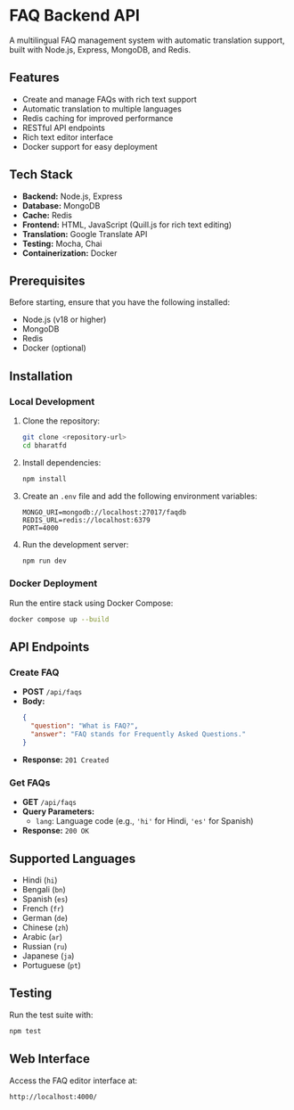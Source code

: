 # FAQ Backend API

A multilingual FAQ management system with automatic translation support, built with Node.js, Express, MongoDB, and Redis.

## Features

- Create and manage FAQs with rich text support
- Automatic translation to multiple languages
- Redis caching for improved performance
- RESTful API endpoints
- Rich text editor interface
- Docker support for easy deployment

## Tech Stack

- **Backend:** Node.js, Express
- **Database:** MongoDB
- **Cache:** Redis
- **Frontend:** HTML, JavaScript (Quill.js for rich text editing)
- **Translation:** Google Translate API
- **Testing:** Mocha, Chai
- **Containerization:** Docker

## Prerequisites

Before starting, ensure that you have the following installed:

- Node.js (v18 or higher)
- MongoDB
- Redis
- Docker (optional)

## Installation

### Local Development

1. Clone the repository:

    ```bash
    git clone <repository-url>
    cd bharatfd
    ```

2. Install dependencies:

    ```bash
    npm install
    ```

3. Create an `.env` file and add the following environment variables:

    ```
    MONGO_URI=mongodb://localhost:27017/faqdb
    REDIS_URL=redis://localhost:6379
    PORT=4000
    ```

4. Run the development server:

    ```bash
    npm run dev
    ```

### Docker Deployment

Run the entire stack using Docker Compose:

```bash
docker compose up --build
```

## API Endpoints

### Create FAQ
- **POST** `/api/faqs`
- **Body:** 
    ```json
    {
      "question": "What is FAQ?",
      "answer": "FAQ stands for Frequently Asked Questions."
    }
    ```
- **Response:** `201 Created`

### Get FAQs
- **GET** `/api/faqs`
- **Query Parameters:**
    - `lang`: Language code (e.g., `'hi'` for Hindi, `'es'` for Spanish)
- **Response:** `200 OK`

## Supported Languages
- Hindi (`hi`)
- Bengali (`bn`)
- Spanish (`es`)
- French (`fr`)
- German (`de`)
- Chinese (`zh`)
- Arabic (`ar`)
- Russian (`ru`)
- Japanese (`ja`)
- Portuguese (`pt`)

## Testing

Run the test suite with:

```bash
npm test
```

## Web Interface

Access the FAQ editor interface at:

```plaintext
http://localhost:4000/
```

